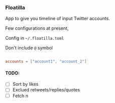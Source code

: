 <!-- @format -->

### Floatilla

App to give you timeline of input Twitter accounts.

Few configurations at present,

Config in `~/.floatilla.toml`

Don't include `@` symbol

```toml

accounts = ["account1", "account_2"]

```

#### TODO:

-   [ ] Sort by likes
-   [ ] Exclued retweets/replies/quotes
-   [ ] Fetch n

